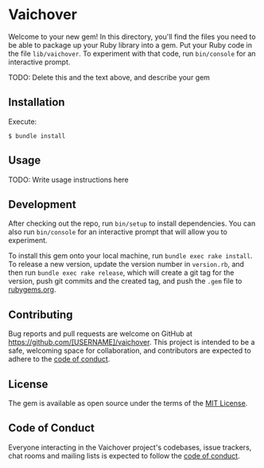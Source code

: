 # Vaichover

Welcome to your new gem! In this directory, you'll find the files you need to be able to package up your Ruby library into a gem. Put your Ruby code in the file `lib/vaichover`. To experiment with that code, run `bin/console` for an interactive prompt.

TODO: Delete this and the text above, and describe your gem

## Installation

Execute:

    $ bundle install

## Usage

TODO: Write usage instructions here

## Development

After checking out the repo, run `bin/setup` to install dependencies. You can also run `bin/console` for an interactive prompt that will allow you to experiment.

To install this gem onto your local machine, run `bundle exec rake install`. To release a new version, update the version number in `version.rb`, and then run `bundle exec rake release`, which will create a git tag for the version, push git commits and the created tag, and push the `.gem` file to [rubygems.org](https://rubygems.org).

## Contributing

Bug reports and pull requests are welcome on GitHub at https://github.com/[USERNAME]/vaichover. This project is intended to be a safe, welcoming space for collaboration, and contributors are expected to adhere to the [code of conduct](https://github.com/[USERNAME]/vaichover/blob/master/CODE_OF_CONDUCT.md).

## License

The gem is available as open source under the terms of the [MIT License](https://opensource.org/licenses/MIT).

## Code of Conduct

Everyone interacting in the Vaichover project's codebases, issue trackers, chat rooms and mailing lists is expected to follow the [code of conduct](https://github.com/[USERNAME]/vaichover/blob/master/CODE_OF_CONDUCT.md).

